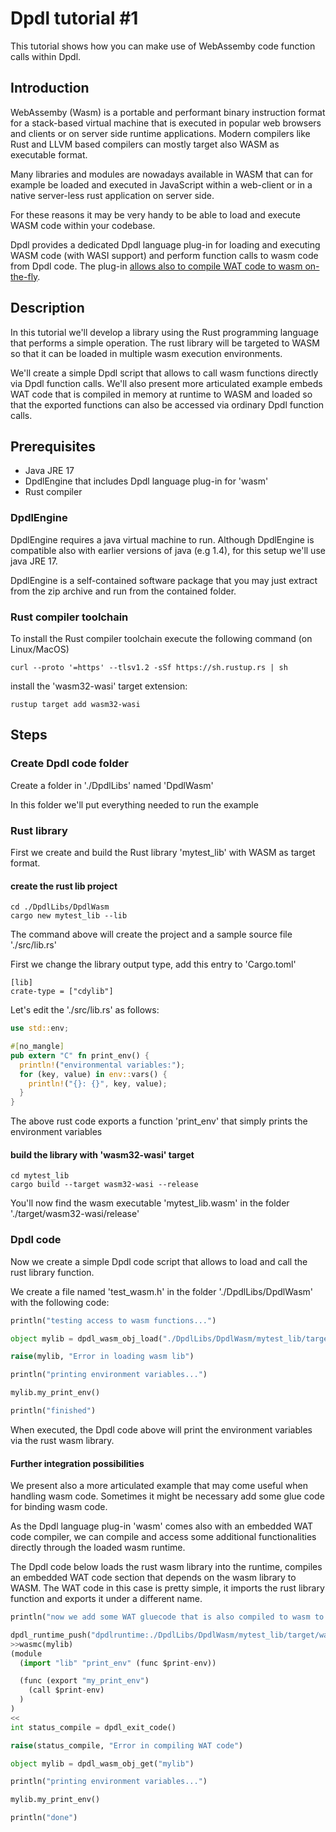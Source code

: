 
# Dpdl tutorial #1

This tutorial shows how you can make use of WebAssemby code function calls within Dpdl.

## Introduction

WebAssemby (Wasm) is a portable and performant binary instruction format for a stack-based virtual machine that is executed in popular web browsers and clients or on server side runtime applications. Modern compilers like Rust and LLVM based compilers can mostly target also WASM as executable format. 

Many libraries and modules are nowadays available in WASM that can for example be loaded and executed in JavaScript within a web-client or in a native server-less rust application on server side.

For these reasons it may be very handy to be able to load and execute WASM code within your codebase.

Dpdl provides a dedicated Dpdl language plug-in for loading and executing WASM code (with WASI support) and perform function calls to wasm code from Dpdl code. The plug-in <ins>allows also to compile WAT code to wasm on-the-fly</ins>.

## Description

In this tutorial we'll develop a library using the Rust programming language that performs a simple operation. The rust library will be targeted to WASM so that it can be loaded in multiple wasm execution environments.

We'll create a simple Dpdl script that allows to call wasm functions directly via Dpdl function calls. 
We'll also present more articulated example embeds WAT code that is compiled in memory at runtime to WASM and loaded so that the exported functions can also be accessed via ordinary Dpdl function calls.

## Prerequisites

- Java JRE 17
- DpdlEngine that includes Dpdl language plug-in for 'wasm'
- Rust compiler


### DpdlEngine

DpdlEngine requires a java virtual machine to run. Although DpdlEngine is compatible also with earlier versions of java (e.g 1.4), for this setup we'll use java JRE 17.

DpdlEngine is a self-contained software package that you may just extract from the zip archive and run from the contained folder.


### Rust compiler toolchain

To install the Rust compiler toolchain execute the following command (on Linux/MacOS)

```
curl --proto '=https' --tlsv1.2 -sSf https://sh.rustup.rs | sh
```

install the 'wasm32-wasi' target extension:

```
rustup target add wasm32-wasi
```

## Steps

### Create Dpdl code folder

Create a folder in './DpdlLibs' named 'DpdlWasm'

In this folder we'll put everything needed to run the example

### Rust library

First we create and build the Rust library 'mytest_lib' with WASM as target format.

#### create the rust lib project
```
cd ./DpdlLibs/DpdlWasm
cargo new mytest_lib --lib 
```

The command above will create the project and a sample source file './src/lib.rs'

First we change the library output type, add this entry to 'Cargo.toml'
```
[lib]
crate-type = ["cdylib"]
```

Let's edit the './src/lib.rs' as follows:

```rust
use std::env;

#[no_mangle]
pub extern "C" fn print_env() {
  println!("environmental variables:");
  for (key, value) in env::vars() {
    println!("{}: {}", key, value);
  }
}
```

The above rust code exports a function 'print_env' that simply prints the environment variables


#### build the library with 'wasm32-wasi' target

```
cd mytest_lib
cargo build --target wasm32-wasi --release
```

You'll now find the wasm executable 'mytest_lib.wasm' in the folder './target/wasm32-wasi/release'
 

### Dpdl code

Now we create a simple Dpdl code script that allows to load and call the rust library function.

We create a file named 'test_wasm.h' in the folder './DpdlLibs/DpdlWasm' with the following code:

```python
println("testing access to wasm functions...")

object mylib = dpdl_wasm_obj_load("./DpdlLibs/DpdlWasm/mytest_lib/target/wasm32-wasi/release/mytest_lib.wasm")

raise(mylib, "Error in loading wasm lib")

println("printing environment variables...")

mylib.my_print_env()

println("finished")

```

When executed, the Dpdl code above will print the environment variables via the rust wasm library.


#### Further integration possibilities

We present also a more articulated example that may come useful when handling wasm code. Sometimes it might be necessary add some glue code for binding wasm code.

As the Dpdl language plug-in 'wasm' comes also with an embedded WAT code compiler, we can compile and access some additional functionalities directly through the loaded wasm runtime.

The Dpdl code below loads the rust wasm library into the runtime, compiles an embedded WAT code section that depends on the wasm library to WASM. The WAT code in this case is pretty simple, it imports the rust library function and exports it under a different name.

```python
println("now we add some WAT gluecode that is also compiled to wasm to access the library...")

dpdl_runtime_push("dpdlruntime:./DpdlLibs/DpdlWasm/mytest_lib/target/wasm32-wasi/release/mytest_lib.wasm")
>>wasmc(mylib)
(module
  (import "lib" "print_env" (func $print-env))

  (func (export "my_print_env")
    (call $print-env)
  )
)
<<
int status_compile = dpdl_exit_code()

raise(status_compile, "Error in compiling WAT code")

object mylib = dpdl_wasm_obj_get("mylib")

println("printing environment variables...")

mylib.my_print_env()

println("done")
```

 

